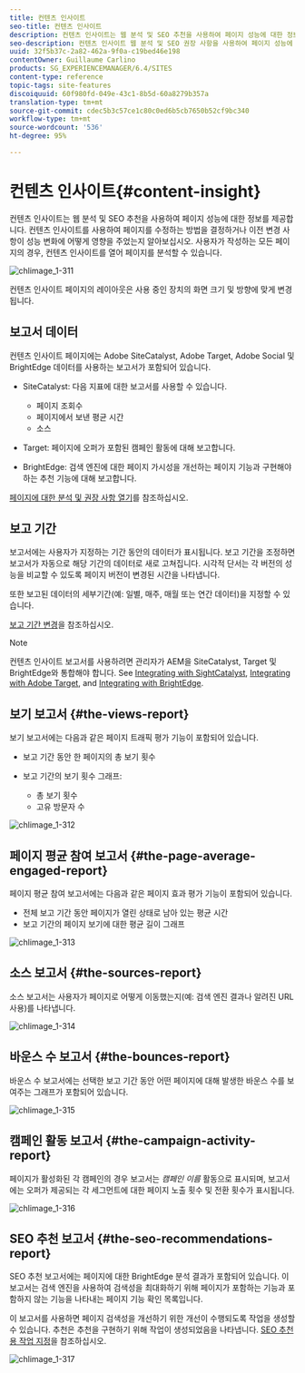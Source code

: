 ```yaml
---
title: 컨텐츠 인사이트
seo-title: 컨텐츠 인사이트
description: 컨텐츠 인사이트는 웹 분석 및 SEO 추천을 사용하여 페이지 성능에 대한 정보를 제공합니다.
seo-description: 컨텐츠 인사이트 웹 분석 및 SEO 권장 사항을 사용하여 페이지 성능에 대한 정보를 제공합니다.
uuid: 32f5b37c-2a82-462a-9f0a-c19bed46e198
contentOwner: Guillaume Carlino
products: SG_EXPERIENCEMANAGER/6.4/SITES
content-type: reference
topic-tags: site-features
discoiquuid: 60f980fd-049e-43c1-8b5d-60a8279b357a
translation-type: tm+mt
source-git-commit: cdec5b3c57ce1c80c0ed6b5cb7650b52cf9bc340
workflow-type: tm+mt
source-wordcount: '536'
ht-degree: 95%

---
```



# 컨텐츠 인사이트{#content-insight}

컨텐츠 인사이트는 웹 분석 및 SEO 추천을 사용하여 페이지 성능에 대한 정보를 제공합니다. 컨텐츠 인사이트를 사용하여 페이지를 수정하는 방법을 결정하거나 이전 변경 사항이 성능 변화에 어떻게 영향을 주었는지 알아보십시오. 사용자가 작성하는 모든 페이지의 경우, 컨텐츠 인사이트를 열어 페이지를 분석할 수 있습니다.

![chlimage_1-311](assets/chlimage_1-311.png)

컨텐츠 인사이트 페이지의 레이아웃은 사용 중인 장치의 화면 크기 및 방향에 맞게 변경됩니다.

## 보고서 데이터

컨텐츠 인사이트 페이지에는 Adobe SiteCatalyst, Adobe Target, Adobe Social 및 BrightEdge 데이터를 사용하는 보고서가 포함되어 있습니다.

* SiteCatalyst: 다음 지표에 대한 보고서를 사용할 수 있습니다.

   * 페이지 조회수
   * 페이지에서 보낸 평균 시간
   * 소스

* Target: 페이지에 오퍼가 포함된 캠페인 활동에 대해 보고합니다.
* BrightEdge: 검색 엔진에 대한 페이지 가시성을 개선하는 페이지 기능과 구현해야 하는 추천 기능에 대해 보고합니다.

[페이지에 대한 분석 및 권장 사항 열기](/help/sites-authoring/ci-analyze.md#opening-analytics-and-recommendations-for-a-page)를 참조하십시오.

## 보고 기간

보고서에는 사용자가 지정하는 기간 동안의 데이터가 표시됩니다. 보고 기간을 조정하면 보고서가 자동으로 해당 기간의 데이터로 새로 고쳐집니다. 시각적 단서는 각 버전의 성능을 비교할 수 있도록 페이지 버전이 변경된 시간을 나타냅니다.

또한 보고된 데이터의 세부기간(예: 일별, 매주, 매월 또는 연간 데이터)을 지정할 수 있습니다.

[보고 기간 변경](/help/sites-authoring/ci-analyze.md#changing-the-reporting-period)을 참조하십시오.

>[!NOTE]
>
>컨텐츠 인사이트 보고서를 사용하려면 관리자가 AEM을 SiteCatalyst, Target 및 BrightEdge와 통합해야 합니다. See [Integrating with SightCatalyst](/help/sites-administering/adobeanalytics.md), [Integrating with Adobe Target](/help/sites-administering/target.md), and [Integrating with BrightEdge](/help/sites-administering/brightedge.md).

## 보기 보고서 {#the-views-report}

보기 보고서에는 다음과 같은 페이지 트래픽 평가 기능이 포함되어 있습니다.

* 보고 기간 동안 한 페이지의 총 보기 횟수
* 보고 기간의 보기 횟수 그래프:

   * 총 보기 횟수
   * 고유 방문자 수

![chlimage_1-312](assets/chlimage_1-312.png)

## 페이지 평균 참여 보고서 {#the-page-average-engaged-report}

페이지 평균 참여 보고서에는 다음과 같은 페이지 효과 평가 기능이 포함되어 있습니다.

* 전체 보고 기간 동안 페이지가 열린 상태로 남아 있는 평균 시간
* 보고 기간의 페이지 보기에 대한 평균 길이 그래프

![chlimage_1-313](assets/chlimage_1-313.png)

## 소스 보고서 {#the-sources-report}

소스 보고서는 사용자가 페이지로 어떻게 이동했는지(예: 검색 엔진 결과나 알려진 URL 사용)를 나타냅니다.

![chlimage_1-314](assets/chlimage_1-314.png)

## 바운스 수 보고서 {#the-bounces-report}

바운스 수 보고서에는 선택한 보고 기간 동안 어떤 페이지에 대해 발생한 바운스 수를 보여주는 그래프가 포함되어 있습니다.

![chlimage_1-315](assets/chlimage_1-315.png)

## 캠페인 활동 보고서 {#the-campaign-activity-report}

페이지가 활성화된 각 캠페인의 경우 보고서는 *캠페인 이름* 활동으로 표시되며, 보고서에는 오퍼가 제공되는 각 세그먼트에 대한 페이지 노출 횟수 및 전환 횟수가 표시됩니다.

![chlimage_1-316](assets/chlimage_1-316.png)

## SEO 추천 보고서 {#the-seo-recommendations-report}

SEO 추천 보고서에는 페이지에 대한 BrightEdge 분석 결과가 포함되어 있습니다. 이 보고서는 검색 엔진을 사용하여 검색성을 최대화하기 위해 페이지가 포함하는 기능과 포함하지 않는 기능을 나타내는 페이지 기능 확인 목록입니다.

이 보고서를 사용하면 페이지 검색성을 개선하기 위한 개선이 수행되도록 작업을 생성할 수 있습니다. 추천은 추천을 구현하기 위해 작업이 생성되었음을 나타냅니다. [SEO 추천용 작업 지정](/help/sites-authoring/ci-analyze.md#assigning-tasks-for-seo-recommendations)을 참조하십시오.

![chlimage_1-317](assets/chlimage_1-317.png)

